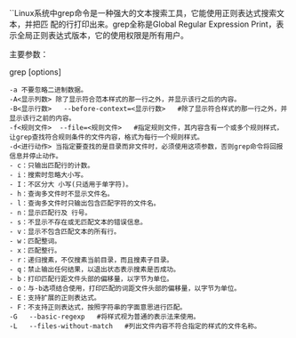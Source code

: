 \`\`Linux系统中grep命令是一种强大的文本搜索工具，它能使用正则表达式搜索文本，并把匹 配的行打印出来。grep全称是Global Regular Expression Print，表示全局正则表达式版本，它的使用权限是所有用户。

主要参数：

grep  \[options\]

```
-a 不要忽略二进制数据。
-A<显示列数> 除了显示符合范本样式的那一行之外，并显示该行之后的内容。
-B<显示行数>   --before-context=<显示行数>   #除了显示符合样式的那一行之外，并显示该行之前的内容。   
-f<规则文件>  --file=<规则文件>   #指定规则文件，其内容含有一个或多个规则样式，让grep查找符合规则条件的文件内容，格式为每行一个规则样式。 
-d<进行动作> 当指定要查找的是目录而非文件时，必须使用这项参数，否则grep命令将回报信息并停止动作。
- c：只输出匹配行的计数。
- i：搜索时忽略大小写。 
- I：不区分大 小写(只适用于单字符)。
- h：查询多文件时不显示文件名。
- l：查询多文件时只输出包含匹配字符的文件名。
- n：显示匹配行及 行号。
- s：不显示不存在或无匹配文本的错误信息。
- v：显示不包含匹配文本的所有行。
- w：匹配整词。
- x：匹配整行。
- r：递归搜素，不仅搜素当前目录，而且搜素子目录。
- q：禁止输出任何结果，以退出状态表示搜素是否成功。 
- b：打印匹配行距文件头部的偏移量，以字节为单位。
- o：与-b选项结合使用，打印匹配的词距文件头部的偏移量，以字节为单位。
- E：支持扩展的正则表达式。
- F：不支持正则表达式，按照字符串的字面意思进行匹配。
-G   --basic-regexp   #将样式视为普通的表示法来使用。   
-L   --files-without-match   #列出文件内容不符合指定的样式的文件名称。
```



